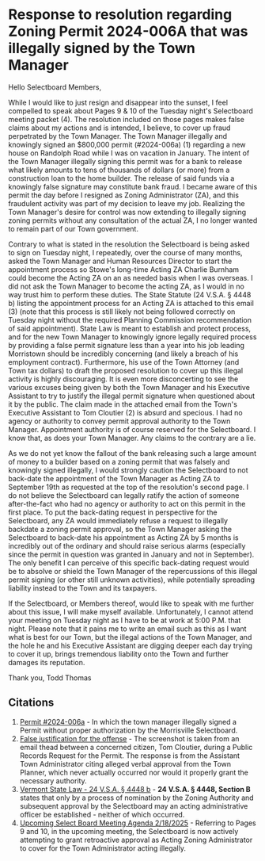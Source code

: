 # Response to resolution regarding Zoning Permit 2024-006A that was illegally signed by the Town Manager

Hello Selectboard Members,

While I would like to just resign and disappear into the sunset, I feel compelled to speak about Pages 9 & 10 of the Tuesday night's Selectboard meeting packet (4). The resolution included on those pages makes false claims about my actions and is intended, I believe, to cover up fraud perpetrated by the Town Manager. The Town Manager illegally and knowingly signed an $800,000 permit (#2024-006a) (1) regarding a new house on Randolph Road while I was on vacation in January. The intent of the Town Manager illegally signing this permit was for a bank to release what likely amounts to tens of thousands of dollars (or more) from a construction loan to the home builder. The release of said funds via a knowingly false signature may constitute bank fraud. I became aware of this permit the day before I resigned as Zoning Administrator (ZA), and this fraudulent activity was part of my decision to leave my job. Realizing the Town Manager's desire for control was now extending to illegally signing zoning permits without any consultation of the actual ZA, I no longer wanted to remain part of our Town government.

Contrary to what is stated in the resolution the Selectboard is being asked to sign on Tuesday night, I repeatedly, over the course of many months, asked the Town Manager and Human Resources Director to start the appointment process so Stowe's long-time Acting ZA Charlie Burnham could become the Acting ZA on an as needed basis when I was overseas. I did not ask the Town Manager to become the acting ZA, as I would in no way trust him to perform these duties. The State Statute (24 V.S.A. § 4448 b) listing the appointment process for an Acting ZA is attached to this email (3) (note that this process is still likely not being followed correctly on Tuesday night without the required Planning Commission recommendation of said appointment). State Law is meant to establish and protect process, and for the new Town Manager to knowingly ignore legally required process by providing a false permit signature less than a year into his job leading Morristown should be incredibly concerning (and likely a breach of his employment contract). Furthermore, his use of the Town Attorney (and Town tax dollars) to draft the proposed resolution to cover up this illegal activity is highly discouraging. It is even more disconcerting to see the various excuses being given by both the Town Manager and his Executive Assistant to try to justify the illegal permit signature when questioned about it by the public. The claim made in the attached email from the Town's Executive Assistant to Tom Cloutier (2) is absurd and specious. I had no agency or authority to convey permit approval authority to the Town Manager. Appointment authority is of course reserved for the Selectboard. I know that, as does your Town Manager. Any claims to the contrary are a lie.

As we do not yet know the fallout of the bank releasing such a large amount of money to a builder based on a zoning permit that was falsely and knowingly signed illegally, I would strongly caution the Selectboard to not back-date the appointment of the Town Manager as Acting ZA to September 19th as requested at the top of the resolution's second page. I do not believe the Selectboard can legally ratify the action of someone after-the-fact who had no agency or authority to act on this permit in the first place. To put the back-dating request in perspective for the Selectboard, any ZA would immediately refuse a request to illegally backdate a zoning permit approval, so the Town Manager asking the Selectboard to back-date his appointment as Acting ZA by 5 months is incredibly out of the ordinary and should raise serious alarms (especially since the permit in question was granted in January and not in September). The only benefit I can perceive of this specific back-dating request would be to absolve or shield the Town Manager of the repercussions of this illegal permit signing (or other still unknown activities), while potentially spreading liability instead to the Town and its taxpayers.

If the Selectboard, or Members thereof, would like to speak with me further about this issue, I will make myself available. Unfortunately, I cannot attend your meeting on Tuesday night as I have to be at work at 5:00 P.M. that night. Please note that it pains me to write an email such as this as I want what is best for our Town, but the illegal actions of the Town Manager, and the hole he and his Executive Assistant are digging deeper each day trying to cover it up, brings tremendous liability onto the Town and further damages its reputation. 

Thank you,
Todd Thomas

## Citations

1. [Permit #2024-006a](./docs/Zoning%20Permit%20illegally%20signed%20by%20the%20Town%20Manager.pdf) - In which the town manager illegally signed a Permit without proper authorization by the Morrisville Selectboard.
2. [False justification for the offense](./docs/false-rationale.png) - The screenshot is taken from an email thead between a concerned citizen, Tom Cloutier, during a Public Records Request for the Permit. The response is from the Assistant Town Administrator citing alleged verbal approval from the Town Planner, which never actually occurred nor would it properly grant the necessary authority.
3. [Vermont State Law - 24 V.S.A. § 4448 b](./docs/24V.S.A.ss4448.png) - **24 V.S.A. § 4448, Section B** states that only by a process of nomination by the Zoning Authority and subsequent approval by the Selectboard may an acting administrative officer be established - neither of which occurred.
4. [Upcoming Select Board Meeting Agenda 2/18/2025](./docs/SB%20Packet%202-18-25.pdf) - Referring to Pages 9 and 10, in the upcoming meeting, the Selectboard is now actively attempting to grant retroactive approval as Acting Zoning Administrator to cover for the Town Administrator acting illegally.
